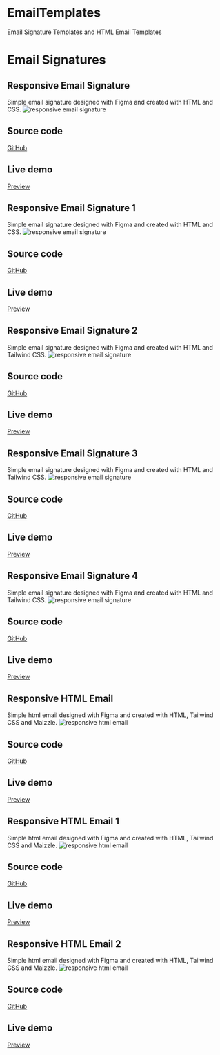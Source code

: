 # EmailTemplates
Email Signature Templates and HTML Email Templates

# Email Signatures
## Responsive Email Signature
Simple email signature designed with Figma and created with HTML and CSS.
![responsive email signature](https://lh3.googleusercontent.com/pw/AP1GczNMNmUEDlbt29i2BYuXvD_a58pKzWpSWTYQbIJ721xw4jNWFlTObN6AfyB-2Ao_m2YXzTei63rDqGu8IaSqbivrs-AJPabaJE6mKnVgKhpc-hsxN5g=w400)

## Source code
[GitHub](https://github.com/LoraMS/EmailTemplates/blob/main/email_signature.html)

## Live demo
[Preview](https://lorams.github.io/EmailTemplates/email_signature.html)

## Responsive Email Signature 1
Simple email signature designed with Figma and created with HTML and CSS.
![responsive email signature](https://lh3.googleusercontent.com/pw/AP1GczOGjtFq24R5cFrw5uHN9v7IRX5DpUEHI-3a8fxjui7YxO_-5VjgIIBT9UqFX7yTpjGImGTl0FE6IKie4NJCORNskSwAR72TMonsjE_6bnlRwjZfk6w=w400)

## Source code
[GitHub](https://github.com/LoraMS/EmailTemplates/blob/main/email_signature_1.html)

## Live demo
[Preview](https://lorams.github.io/EmailTemplates/email_signature_1.html)

## Responsive Email Signature 2
Simple email signature designed with Figma and created with HTML and Tailwind CSS.
![responsive email signature](https://lh3.googleusercontent.com/pw/AP1GczOSzvWysoX_jXZn5STNEojQubdMPFScciDRWHZ5FovGneNOKVYa9rWbwCBgQAlN5Ivblp_CgxdY757N4Mmy6ENeMpv8DBqxZU4W_gRO1ejJKll_sWjFFEBNpHlHWVnlhZ36Uvcx44rEi9dJILxDZjMF=w400-h300-s-no-gm?authuser=0)

## Source code
[GitHub](https://github.com/LoraMS/EmailTemplates/blob/main/email_signature_2.html)

## Live demo
[Preview](https://lorams.github.io/EmailTemplates/email_signature_2.html)

## Responsive Email Signature 3
Simple email signature designed with Figma and created with HTML and Tailwind CSS.
![responsive email signature](https://lh3.googleusercontent.com/pw/AP1GczPEHNFhlS_1bcb4K05DQvjWpCNl0yTytKibgsm-A0yBOVl31xU46mcCRqiVTVVs2KmrbZZAg5NWEY6lZ-gFe2JeZOaiqr5JaU9jGuoekNpElGyCC57IY2WdfXDeNRKTeJMGqJodLKTlSYLf45cdWrJi=w400-h300-s-no-gm?authuser=0)

## Source code
[GitHub](https://github.com/LoraMS/EmailTemplates/blob/main/email_signature_3.html)

## Live demo
[Preview](https://lorams.github.io/EmailTemplates/email_signature_3.html)

## Responsive Email Signature 4
Simple email signature designed with Figma and created with HTML and Tailwind CSS.
![responsive email signature](https://lh3.googleusercontent.com/pw/AP1GczO4uRj72RddoFjQF8mJPlodqzLmYmmj-jZeowNzNgNIdW3_F7eajYDBXjddMsrW9rxvh-6ZGf7PvLJx8UzNoNzuuLUVCOaaJ9194-IrtwnUx68665CFQlSffYqDNZQWfe4VToPcwRPGuQYyrP3OZemw=w400-h300-s-no-gm?authuser=0)

## Source code
[GitHub](https://github.com/LoraMS/EmailTemplates/blob/main/email_signature_4.html)

## Live demo
[Preview](https://lorams.github.io/EmailTemplates/email_signature_4.html)

## Responsive HTML Email
Simple html email designed with Figma and created with HTML, Tailwind CSS and Maizzle.
![responsive html email](https://lh3.googleusercontent.com/pw/AP1GczNsqGh5Erb84fztahmTPU_FSVjCcgHmW1KZaoOim6PRCpoVrjGeGFYdP0jbAGacX3O6asuItPKmqDIwq3eMzZaG-u05yIWdYXyjDwN39ogzhm_Hh15PySSB44MkP9h2eapxUUULOXzkgBYwLRtjLv1y=w400-h300-s-no-gm?authuser=0)

## Source code
[GitHub](https://github.com/LoraMS/EmailTemplates/blob/main/html_email_maizzle/build_production/transactional.html)

## Live demo
[Preview](https://lorams.github.io/EmailTemplates/html_email_maizzle/build_production/transactional.html)

## Responsive HTML Email 1
Simple html email designed with Figma and created with HTML, Tailwind CSS and Maizzle.
![responsive html email](https://lh3.googleusercontent.com/pw/AP1GczP1DXnHgCGZkoGSdtapQgmDzVrvZr0XFtVOzTZN35bTjZUu-HngWdsXvSTGV1KIV25lRRpIuC_UkNEt2pSOJpOPp10BbiPU9XutPafoi690xGWWUWiZFIUx1zsbkurZG9Po4g70vMYck2HzlEQgTYrx=w400-h300-s-no-gm?authuser=0)

## Source code
[GitHub](https://github.com/LoraMS/EmailTemplates/blob/main/html_email_maizzle_1/build_production/transactional.html)

## Live demo
[Preview](https://lorams.github.io/EmailTemplates/html_email_maizzle_1/build_production/transactional.html)



## Responsive HTML Email 2
Simple html email designed with Figma and created with HTML, Tailwind CSS and Maizzle.
![responsive html email](https://lh3.googleusercontent.com/pw/AP1GczOBT_fidLcCpHCDWh3_-Vp-u8CXiaPY1GDbWuqYInoSrxm-eyJkUq1dSIRbgb2_o4EE9L5rFnvjsv_HJ6-N_g-bSBoQo-psOe2W3wqz8Fi-LUEXift1-rh3rIdOV27Esc5O5X55_nr7PKt4W0WB8bu7=w400-h300-s-no-gm?authuser=0)

## Source code
[GitHub](https://github.com/LoraMS/EmailTemplates/blob/main/html_email_maizzle_2/build_production/transactional.html)

## Live demo
[Preview](https://lorams.github.io/EmailTemplates/html_email_maizzle_2/build_production/transactional.html)